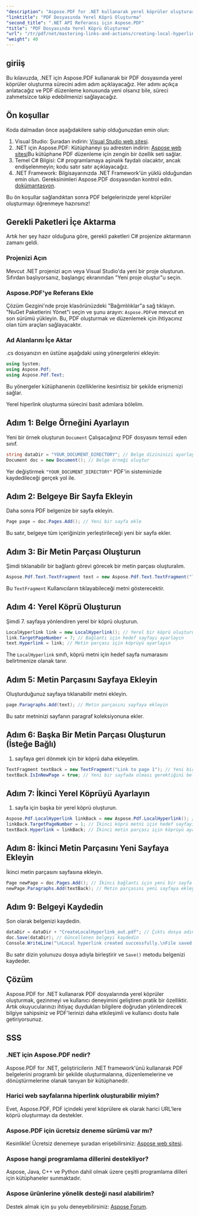 ```yaml
---
"description": "Aspose.PDF for .NET kullanarak yerel köprüler oluşturarak PDF belgelerinizde gezinmeyi nasıl iyileştirebileceğinizi keşfedin. Bu adım adım eğitim, tüm süreci adım adım anlatmaktadır."
"linktitle": "PDF Dosyasında Yerel Köprü Oluşturma"
"second_title": ".NET API Referansı için Aspose.PDF"
"title": "PDF Dosyasında Yerel Köprü Oluşturma"
"url": "/tr/pdf/net/mastering-links-and-actions/creating-local-hyperlink/"
"weight": 40
---
```


## giriiş

Bu kılavuzda, .NET için Aspose.PDF kullanarak bir PDF dosyasında yerel köprüler oluşturma sürecini adım adım açıklayacağız. Her adımı açıkça anlatacağız ve PDF düzenleme konusunda yeni olsanız bile, süreci zahmetsizce takip edebilmenizi sağlayacağız.

## Ön koşullar

Koda dalmadan önce aşağıdakilere sahip olduğunuzdan emin olun:

1. Visual Studio: Şuradan indirin: [Visual Studio web sitesi](https://visualstudio.microsoft.com/).
2. .NET için Aspose.PDF: Kütüphaneyi şu adresten indirin: [Aspose web sitesi](https://releases.aspose.com/pdf/net/)Bu kütüphane PDF düzenleme için zengin bir özellik seti sağlar.
3. Temel C# Bilgisi: C# programlamaya aşinalık faydalı olacaktır, ancak endişelenmeyin; kodu satır satır açıklayacağız.
4. .NET Framework: Bilgisayarınızda .NET Framework'ün yüklü olduğundan emin olun. Gereksinimleri Aspose.PDF dosyasından kontrol edin. [dokümantasyon](https://reference.aspose.com/pdf/net/).

Bu ön koşullar sağlandıktan sonra PDF belgelerinizde yerel köprüler oluşturmayı öğrenmeye hazırsınız!

## Gerekli Paketleri İçe Aktarma

Artık her şey hazır olduğuna göre, gerekli paketleri C# projenize aktarmanın zamanı geldi.

### Projenizi Açın

Mevcut .NET projenizi açın veya Visual Studio'da yeni bir proje oluşturun. Sıfırdan başlıyorsanız, başlangıç ekranından "Yeni proje oluştur"u seçin.

### Aspose.PDF'ye Referans Ekle

Çözüm Gezgini'nde proje klasörünüzdeki "Bağımlılıklar"a sağ tıklayın. "NuGet Paketlerini Yönet"i seçin ve şunu arayın: `Aspose.PDF`ve mevcut en son sürümü yükleyin. Bu, PDF oluşturmak ve düzenlemek için ihtiyacınız olan tüm araçları sağlayacaktır.

### Ad Alanlarını İçe Aktar

.cs dosyanızın en üstüne aşağıdaki using yönergelerini ekleyin:

```csharp
using System;
using Aspose.Pdf;
using Aspose.Pdf.Text;
```

Bu yönergeler kütüphanenin özelliklerine kesintisiz bir şekilde erişmenizi sağlar.

Yerel hiperlink oluşturma sürecini basit adımlara bölelim.

## Adım 1: Belge Örneğini Ayarlayın

Yeni bir örnek oluşturun `Document` Çalışacağınız PDF dosyasını temsil eden sınıf.

```csharp
string dataDir = "YOUR_DOCUMENT_DIRECTORY"; // Belge dizininizi ayarlayın
Document doc = new Document(); // Belge örneği oluştur
```

Yer değiştirmek `"YOUR_DOCUMENT_DIRECTORY"` PDF'in sisteminizde kaydedileceği gerçek yol ile.

## Adım 2: Belgeye Bir Sayfa Ekleyin

Daha sonra PDF belgenize bir sayfa ekleyin.

```csharp
Page page = doc.Pages.Add(); // Yeni bir sayfa ekle
```

Bu satır, belgeye tüm içeriğinizin yerleştirileceği yeni bir sayfa ekler.

## Adım 3: Bir Metin Parçası Oluşturun

Şimdi tıklanabilir bir bağlantı görevi görecek bir metin parçası oluşturalım.

```csharp
Aspose.Pdf.Text.TextFragment text = new Aspose.Pdf.Text.TextFragment("link page number test to page 7"); // Bir metin parçası oluşturun
```

Bu `TextFragment` Kullanıcıların tıklayabileceği metni gösterecektir.

## Adım 4: Yerel Köprü Oluşturun

Şimdi 7. sayfaya yönlendiren yerel bir köprü oluşturun.

```csharp
LocalHyperlink link = new LocalHyperlink(); // Yerel bir köprü oluşturun
link.TargetPageNumber = 7; // Bağlantı için hedef sayfayı ayarlayın
text.Hyperlink = link; // Metin parçası için köprüyü ayarlayın
```

The `LocalHyperlink` sınıfı, köprü metni için hedef sayfa numarasını belirtmenize olanak tanır.

## Adım 5: Metin Parçasını Sayfaya Ekleyin

Oluşturduğunuz sayfaya tıklanabilir metni ekleyin.

```csharp
page.Paragraphs.Add(text); // Metin parçasını sayfaya ekleyin
```

Bu satır metninizi sayfanın paragraf koleksiyonuna ekler.

## Adım 6: Başka Bir Metin Parçası Oluşturun (İsteğe Bağlı)

1. sayfaya geri dönmek için bir köprü daha ekleyelim.

```csharp
TextFragment textBack = new TextFragment("Link to page 1"); // Yeni bir metin parçası oluştur
textBack.IsInNewPage = true; // Yeni bir sayfada olması gerektiğini belirtin
```

## Adım 7: İkinci Yerel Köprüyü Ayarlayın

1. sayfa için başka bir yerel köprü oluşturun.

```csharp
Aspose.Pdf.LocalHyperlink linkBack = new Aspose.Pdf.LocalHyperlink(); // Başka bir yerel köprü oluşturun
linkBack.TargetPageNumber = 1; // İkinci köprü metni için hedef sayfayı ayarlayın
textBack.Hyperlink = linkBack; // İkinci metin parçası için köprüyü ayarlayın
```

## Adım 8: İkinci Metin Parçasını Yeni Sayfaya Ekleyin

İkinci metin parçasını sayfasına ekleyin.

```csharp
Page newPage = doc.Pages.Add(); // İkinci bağlantı için yeni bir sayfa ekleyin
newPage.Paragraphs.Add(textBack); // Metin parçasını yeni sayfaya ekleyin
```

## Adım 9: Belgeyi Kaydedin

Son olarak belgenizi kaydedin.

```csharp
dataDir = dataDir + "CreateLocalHyperlink_out.pdf"; // Çıktı dosya adını belirtin
doc.Save(dataDir); // Güncellenen belgeyi kaydedin
Console.WriteLine("\nLocal hyperlink created successfully.\nFile saved at " + dataDir);
```

Bu satır dizin yolunuzu dosya adıyla birleştirir ve `Save()` metodu belgenizi kaydeder.

## Çözüm

Aspose.PDF for .NET kullanarak PDF dosyalarında yerel köprüler oluşturmak, gezinmeyi ve kullanıcı deneyimini geliştiren pratik bir özelliktir. Artık okuyucularınızı ihtiyaç duydukları bilgilere doğrudan yönlendirecek bilgiye sahipsiniz ve PDF'lerinizi daha etkileşimli ve kullanıcı dostu hale getiriyorsunuz.

## SSS

### .NET için Aspose.PDF nedir?
Aspose.PDF for .NET, geliştiricilerin .NET framework'ünü kullanarak PDF belgelerini programlı bir şekilde oluşturmalarına, düzenlemelerine ve dönüştürmelerine olanak tanıyan bir kütüphanedir.

### Harici web sayfalarına hiperlink oluşturabilir miyim?
Evet, Aspose.PDF, PDF içindeki yerel köprülere ek olarak harici URL'lere köprü oluşturmayı da destekler.

### Aspose.PDF için ücretsiz deneme sürümü var mı?
Kesinlikle! Ücretsiz denemeye şuradan erişebilirsiniz: [Aspose web sitesi](https://releases.aspose.com/).

### Aspose hangi programlama dillerini destekliyor?
Aspose, Java, C++ ve Python dahil olmak üzere çeşitli programlama dilleri için kütüphaneler sunmaktadır.

### Aspose ürünlerine yönelik desteği nasıl alabilirim?
Destek almak için şu yolu deneyebilirsiniz: [Aspose Forum](https://forum.aspose.com/c/pdf/10).